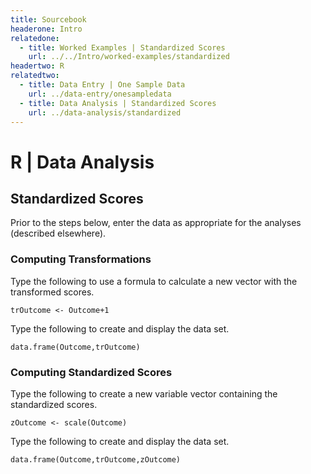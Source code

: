 ```yaml
---
title: Sourcebook
headerone: Intro
relatedone:
  - title: Worked Examples | Standardized Scores
    url: ../../Intro/worked-examples/standardized
headertwo: R
relatedtwo:
  - title: Data Entry | One Sample Data
    url: ../data-entry/onesampledata
  - title: Data Analysis | Standardized Scores
    url: ../data-analysis/standardized
---
```


# R | Data Analysis

## Standardized Scores

Prior to the steps below, enter the data as appropriate for the analyses (described elsewhere).

### Computing Transformations

Type the following to use a formula to calculate a new vector with the transformed scores. 

```{r}
trOutcome <- Outcome+1
```

Type the following to create and display the data set.

```{r}
data.frame(Outcome,trOutcome)
```

### Computing Standardized Scores

Type the following to create a new variable vector containing the standardized scores.

```{r}
zOutcome <- scale(Outcome)
```

Type the following to create and display the data set.

```{r}
data.frame(Outcome,trOutcome,zOutcome)
```
